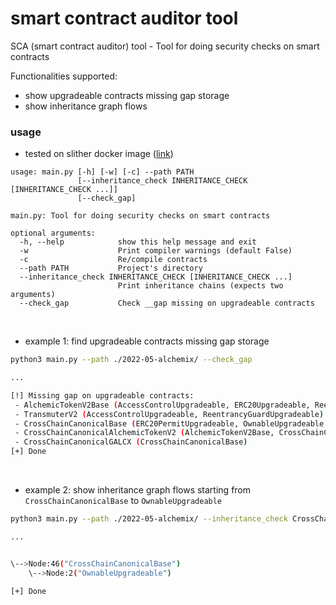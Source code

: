 # smart contract auditor tool

SCA (smart contract auditor) tool - Tool for doing security checks on smart contracts

Functionalities supported:
 - show upgradeable contracts missing gap storage
 - show inheritance graph flows


### usage
 - tested on slither docker image ([link](https://github.com/crytic/building-secure-contracts/tree/master/program-analysis/slither#docker))

```
usage: main.py [-h] [-w] [-c] --path PATH
               [--inheritance_check INHERITANCE_CHECK [INHERITANCE_CHECK ...]]
               [--check_gap]

main.py: Tool for doing security checks on smart contracts

optional arguments:
  -h, --help            show this help message and exit
  -w                    Print compiler warnings (default False)
  -c                    Re/compile contracts
  --path PATH           Project's directory
  --inheritance_check INHERITANCE_CHECK [INHERITANCE_CHECK ...]
                        Print inheritance chains (expects two arguments)
  --check_gap           Check __gap missing on upgradeable contracts

```

<br>

 - example 1: find upgradeable contracts missing gap storage

```bash
python3 main.py --path ./2022-05-alchemix/ --check_gap

...

[!] Missing gap on upgradeable contracts:
 - AlchemicTokenV2Base (AccessControlUpgradeable, ERC20Upgradeable, ReentrancyGuardUpgradeable)
 - TransmuterV2 (AccessControlUpgradeable, ReentrancyGuardUpgradeable)
 - CrossChainCanonicalBase (ERC20PermitUpgradeable, OwnableUpgradeable, ReentrancyGuardUpgradeable)
 - CrossChainCanonicalAlchemicTokenV2 (AlchemicTokenV2Base, CrossChainCanonicalBase)
 - CrossChainCanonicalGALCX (CrossChainCanonicalBase)
[+] Done
```

<br>

 - example 2: show inheritance graph flows starting from `CrossChainCanonicalBase` to `OwnableUpgradeable`

```bash
python3 main.py --path ./2022-05-alchemix/ --inheritance_check CrossChainCanonicalBase OwnableUpgradeable

...


\-->Node:46("CrossChainCanonicalBase")
    \-->Node:2("OwnableUpgradeable")

[+] Done
```






